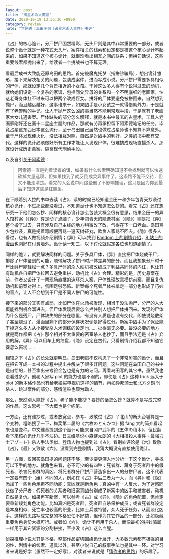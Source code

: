 ```yaml
---
layout: post
title: "摘星术杀人魔法"
date: 2020-10-19 13:36:36 +0800
category: review
note: "含剧透：岛田庄司《占星术杀人事件》书评"
---
```


《占》的核心诡计，分尸拼尸固然精彩，无头尸则是其中非常重要的一部分，或者说整个诡计就是一种花式无头尸。案件相关的线索和设定都是被这个核心诡计串起来的，如果不知道这个核心诡计，就很难看出相互之间的联系；但换句话说，这些重要线索都抛出来了，给读者一个挑战书也不算无理。

看最后成书大致能还原岛田的思路。首先被魔鬼托梦（指拼钞骗局），想出诡计雏形，接下来解决相关的问题，包装成案件，进而写成小说。分尸拼尸需要多具相似的尸体，那就设定几个背景相近的小女孩。干掉这么多人得有个说得过去的动机，就给她们设定一个复杂的家谱，包括同父异母的关系和一个不明底细的老画家，怕这老哥身体扛不过来可以把两个改成侄女。拼好的尸体要避免被拼回来，自然想到抛尸，而且越远越好，这事谁来干，如果凶手是小女孩之一就得借助外力，于是就有了老警察的手记。让人干抛尸这么凶的事当然不能用常规手段，于是就有了老画家大女儿遇害案。尸体缺失的部分怎么解释，就是本书中最玄的占星术，工具人老画家刚好还在画十二星座主题的作品，那就有劳再承担留下阿索德笔记的任务，毕竟占星这东西日本这么流行，至于岛田自己居然也做过占星师也不知算不算意外。至于尸体发现便火化，没法相互对照，自然是对凶手的利好，之类的书中都有交代。这样的诡计必须做好所有工作才能让人发现尸体，很难搞成现场直播杀人，那就设计成历史悬案，隔离现代刑侦手段。

以及自引[关于阿索德](https://bgm.tv/blog/298780)：

> 阿索德一直是钓着读者的饵，如果有什么线索明确知道不会找到就可以快速砍掉大量选项，但如果找到了就反倒成灵异事件了。这条路不能不交待，但又不能走清楚。看完的人会说中间这些删了不影响推理，这只是因为你到最后才知道这些是红鲱鱼。

在下顺着别人拉的书单去读《占》，读的时候已经知道金田一和少年包青天抄袭过核心诡计，不过那些都没看过，不知道诡计也不知道怎么抄的。看完《占》还在想研究一下他们怎么抄、同样的核心诡计怎么包装大概会很有意思，结果金田一的异人馆村案（《异》）算是动了点脑子，少年包青天的隐逸村案（《隐》）则是把《异》整个搬了过去，只有涉及自己主线的地方稍微改了改，气得在下一口老血。岛田骂少包抄袭，真是拐着弯顺便再骂一遍天树征丸，欺负人家骂不回去。《隐》很多人看过，也有人做视频介绍剧情；《异》可以找到 [Fandom 上的剧情介绍](https://kindaichi.fandom.com/zh/wiki/%E7%95%B0%E4%BA%BA%E9%A4%A8%E6%9D%91%E6%AE%BA%E4%BA%BA%E4%BA%8B%E4%BB%B6)，[B 站上的漫画](https://manga.bilibili.com/detail/mc25468)也刚好在付费墙外。诡计读一知三，以下讨论就假定各位也知道剧情了。

同样的诡计，就要解决同样的问题。关于多具尸体，《异》直接把尸体烧成干尸，排除了尸体鉴别的可能，顺带解决了拼尸时尸体差异的部分，而且我想象分尸时干尸比鲜尸能轻松一点？多具尸体的杀人动机被改编成了利益共同体的内讧，也让其有动机各自把尸体拉回去避免重拼，动机比《占》合理。精彩的是，历史悬案在前，作者又设计了一票现场直播的连环杀人案，尸体处理故意模仿前案，而且复仇动机和前案对得上，氛围足够恐怖。新案每个死者尸体被拿走一部分也形成了巧妙的盲点，让人不会想到干尸是不同人拼尸的可能性。

接下来的部分其实有点弱，比如尸体在火场被发现，相当于没法抛尸，分尸的人大概能找到机会溜进去，但尸体发现后要怎么拦住别人想把尸体拼回来。发现的尸体为什么是残尸，尸体缺失的部分在哪里，有没有人质疑也没有交代，即使说烧散架了甚至烧没了，漫画里剩下的部分保存状况倒是好得过分。新案中凶手为了保证能干掉这么多人从小接受杀人术训练的设定也…… 扯得毫无必要。最没必要的地方就是两作都把《占》那个相对不太重要的密室杀人也抄了，而且手法还是《占》弃用的解。《异》可以用车上的绞盘，《隐》设定在古代，只看剧情介绍我都不知道它要怎么实现……

相较之下《占》的长处就更明显。岛田老贼不仅构思了一个非常厉害的诡计，而且在把它写成一本书的过程中提出并解决了很多好问题。这些问题在岛田自己的书中是自恰的，甚至拿出来考验金包也是有力的诘问。再看岛田写的其它书，虽然我也没看过多少，他老人家写 plot 的能力也是不弱的，即使是《占》这种 trick 远大于 plot 的新本格作品也有给老娘买电视机这样的情节，再如异邦骑士和北方夕鹤 ⅔ 杀人，跳过案件的部分，感情渲染也颇为动人。

那么，既然别人能抄《占》，老子能不能抄？要抄的话怎么抄？就算不是写成完整的作品，这么思考一下大概也是个练笔。

一方面，还有谁抄过，或者放宽点，参考、致敬过《占》？北山的断头台城算是一个变种。粗略搜了一下，梅奖第二届的《六枚のとんかつ》据 fang 大的简介看起来也是变种。中文维基提到这个诡计可能来自冈户武平的《五体の積木》，但民翻看下来核心诡计几乎不沾边。日文维基说小森健太朗的《大相撲殺人事件・最強力士アゾート》杀人手法类似、登场人物也提到过《占》，看别处评论是《六》致敬《占》，《最》又致敬《六》，没看到完整剧情，我猜大概没有直接使用诡计。

另一方面，仅回答岛田提的问题还不够，至少要更深入地分析一下这个诡计，寻找可以下手的地方。就角色来看，必不可少的有四种：死者群、藏身于死者群中的假死者、杀害死者群的真凶、将死者群分尸拼尸营造多出一人的分拼尸者。这不代表一定要有四个（组）不同的人，例如在《占》中后三者为一人，而《异》和《隐》添加了一些角色承担不同功能：真凶就是新角色；真凶中有一人反水，为了迷惑同伙做了分尸者；假死者的关系者和旧案真凶分别成了新案中的凶手和被害者，动机自然是复仇。如果再写新案，可以参考《占》或《异》、《隐》的角色配置，但肯定要重新规划角色功能。比如真凶是死者群，死者群自杀保护成员；或者死者群设定是本身相似、死亡率也较高的职业，比如士兵或特警，众人死于任务，从而淡化凶手。这样的思路写成完整的本格恐怕不好搞，但作为其它作品的一部分，比如隐藏重要角色身份大概可行。或者如《六》，诡计不再用于杀人，而像最初的拼钞骗局一样用于其它资源的分割拼接，至少没《占》这么血腥。

侦探推理小说尤其是本格，整部作品密切围绕诡计展开，大多数元素都有极强的目的性，剧情中的线索、道具以外，甚至小说自己的叙事手法也是其中一环。对学习者来说是好学（虽然不一定好写），对读者来说就是「[猜作者的思路](http://lockedroom.net/blog/?p=144)」的乐趣了。
